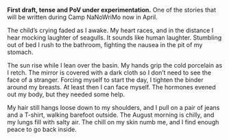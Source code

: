 **First draft, tense and PoV under experimentation.** One of the stories that will be written during Camp NaNoWriMo now in April.

The child’s crying faded as I awake. My heart races, and in the distance I hear mocking laughter of seagulls. It sounds like human laughter. Stumbling out of bed I rush to the bathroom, fighting the nausea in the pit of my stomach.

The sun rise while I lean over the basin. My hands grip the cold porcelain as I retch. The mirror is covered with a dark cloth so I don’t need to see the face of a stranger. Forcing myself to start the day, I tighten the binder around my breasts. At least then I can face myself. The hormones evened out my body, but they needed some help.

My hair still hangs loose down to my shoulders, and I pull on a pair of jeans and a T-shirt, walking barefoot outside. The August morning is chilly, and my lungs fill with salty air. The chill on my skin numb me, and I find enough peace to go back inside.
